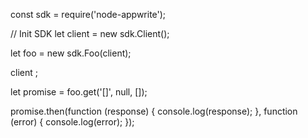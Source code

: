 const sdk = require('node-appwrite');

// Init SDK
let client = new sdk.Client();

let foo = new sdk.Foo(client);

client
;

let promise = foo.get('[]', null, []);

promise.then(function (response) {
    console.log(response);
}, function (error) {
    console.log(error);
});